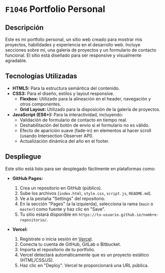 # `F1046` Portfolio Personal

## Descripción

Este es mi portfolio personal, un sitio web creado para mostrar mis proyectos, habilidades y experiencia en el desarrollo web. Incluye secciones sobre mí, una galería de proyectos y un formulario de contacto funcional. El sitio está diseñado para ser responsive y visualmente agradable.

## Tecnologías Utilizadas

* **HTML5:** Para la estructura semántica del contenido.
* **CSS3:** Para el diseño, estilos y layout responsive.
  * **Flexbox:** Utilizado para la alineación en el header, navegación y otros componentes.
  * **Grid Layout:** Utilizado para la disposición de la galería de proyectos.
* **JavaScript (ES6+):** Para la interactividad, incluyendo:
  * Validación de formulario de contacto en tiempo real.
  * Deshabilitación del botón de envío si el formulario no es válido.
  * Efecto de aparición suave (fade-in) en elementos al hacer scroll (usando Intersection Observer API).
  * Actualización dinámica del año en el footer.

## Despliegue

Este sitio está listo para ser desplegado fácilmente en plataformas como:

* **GitHub Pages:**
    1. Crea un repositorio en GitHub (público).
    2. Sube los archivos (`index.html`, `style.css`, `script.js`, `README.md`).
    3. Ve a la pestaña "Settings" del repositorio.
    4. En la sección "Pages" (a la izquierda), selecciona la rama (`main` o `master`) como fuente y haz clic en "Save".
    5. Tu sitio estará disponible en `https://tu-usuario.github.io/nombre-repositorio/`.

* **Vercel:**
    1. Regístrate o inicia sesión en [Vercel](https://vercel.com/).
    2. Conecta tu cuenta de GitHub, GitLab o Bitbucket.
    3. Importa el repositorio de tu portfolio.
    4. Vercel detectará automáticamente que es un proyecto estático (HTML/CSS/JS).
    5. Haz clic en "Deploy". Vercel te proporcionará una URL pública.

